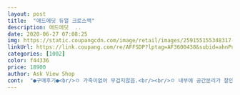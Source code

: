 ```yaml
---
layout: post 
title:  "애드에딧 듀얼 크로스백" 
description: 애드에딧  ..
date: 2020-06-27 07:08:25 
img: https://static.coupangcdn.com/image/retail/images/259155155348317-5d3ca832-1b26-415d-8551-14e66079f1ac.jpg 
linkUrl: https://link.coupang.com/re/AFFSDP?lptag=AF3600438&subid=ahnPublicAsk&pageKey=218280964&itemId=675710355&vendorItemId=4741428171&traceid=V0-113-c68f01ea13724a06 
categories: [1002] 
color: f44336 
price: 18900 
author: Ask View Shop 
cont:  "●구매후기●<br/>ㅇ 가죽이없어 무겁지않음.<br/><br/>ㅇ 내부에 공간분리가 잘안되어있고 노트북?태블릿?을위해 한칸나눠놓았음.<br/> 장단이될수도.<br/><br/>ㅇ 디자인은 무난무난 어디에도 잘 어울릴것같음.<br/><br/>ㅇ 바닥면에 쿠션감이 없음.<br/><br/>ㅇ 소재가 주는 아쉬움이 있음.<br/> 특히 줄이 너무 싼마이.<br/><br/>ㅇ 어깨끈에 의해 가방 좌우가 중앙쪽으로 찌그러지지 않고 네모형태를 유지하도록 무언가 속에 딱딱한물질을 추가로 대지않고 가공 설계로 극복한 것으로 보임.<br/> 물론 엄청무거우면 무너질수도있을것.<br/><br/>ㅇ 제품의 가공상태는 가격치고 훌륭함.<br/><br/>ㅇ 키큰 건장한 성인남자가 매도 어색하지않을 적당히 큰 싸이즈.<br/><br/>ㅇ 판매가격에 그 이상도 이하도 아닌 제품.<br/><br/>물건을 잃어버릴 걱정이 없어서 좋네요 간단하게 들고 다니는 물품들을<br/>색상도 이쁘고 디자인도 깔끔해서 여기저기 잘 어울릴거 같아여 <br/>소재가 가벼워서 물건 많이 넣어도 그렇게 무겁지 않네요 ㅋㅋ 진짜 대박임ㅋㅋ<br/>수납공간이 널널하고 안쪽 가장 큰 수납공간에 지퍼가 있어<br/>오오 가방 진짜 가성비 대박 좋아요!!!  학원다닐때 쓸 가방이 필요했는데 가방이 다 너무 비싸고 디자인도 맘에 안들고 그랬는데 이렇게 저렴한 가격에 맘에 쏙 드는 가방 구하게 될 줄이야ㅠ<br/>이 가방이 젤 맘에 드는건 일단 수납력이 짱이에여 ㅋㅋ 가방 구석 구석 수납할 수 있는 주머니가 많구여<br/>편하게 정리할수 있는것 같아요<br/>" 
---
```

